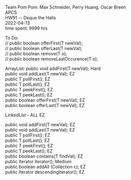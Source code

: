 Team Pom Pom: Max Schneider, Perry Huang, Oscar Breen <br>
APCS                                                  <br>
HW91 -- Deque the Halls                               <br>
2022-04-13                                            <br>
time spent: 9999 hrs                                  <br>

To Do:                                      <br>
// public boolean offerFirst(T newVal);     <br>
// public boolean offerLast(T newVal);      <br>
// public boolean remove(T o);              <br>
// public boolean removeLastOccurence(T o); <br>

ArrayList:
public void addFirst(T newVal); Hard        <br>
public void addLast(T newVal); EZ           <br>
public T pollFirst(); EZ                    <br>
public T pollLast(); EZ                     <br>
public T peekFirst(); EZ                    <br>
public T peekLast(); EZ                     <br>
public boolean offerFirst(T newVal); EZ     <br>
public boolean offerLast(T newVal); EZ      <br>

LinkedList - ALL EZ                         <br>

public void addFirst(T newVal); EZ          <br>
public void addLast(T newVal); EZ           <br>
public T pollFirst(); EZ                    <br>
public T pollLast(); EZ                     <br>
public T peekFirst(); EZ                    <br>
public T peekLast(); EZ                     <br>
public boolean contains(T findVal); EZ      <br>
public Iterator<T> iterator(); Medium       <br>
public boolean addAll (Collection<T> c); EZ <br>
public Iterator<T> descendingIterator(); EZ <br>
